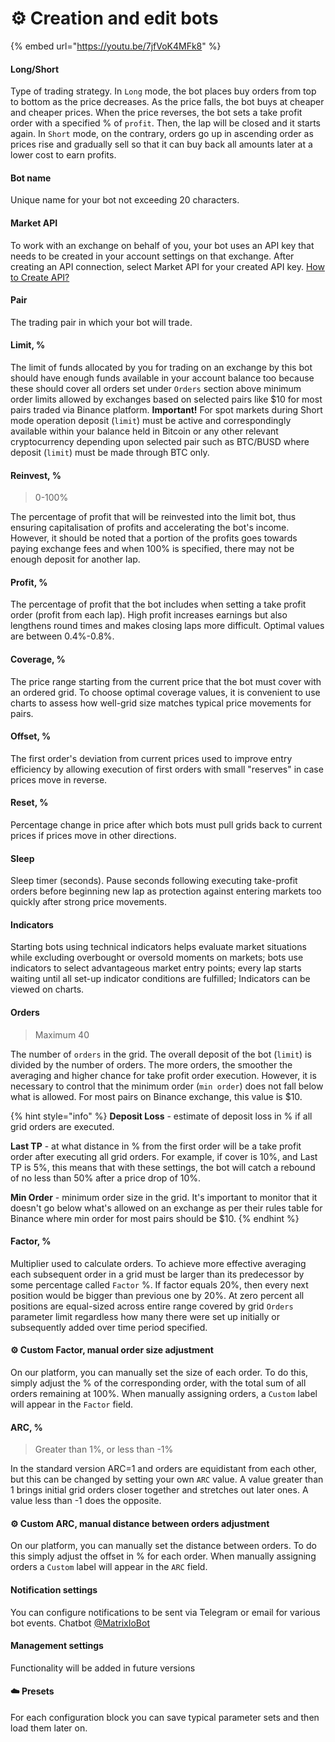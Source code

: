 # ⚙️ Creation and edit bots

{% embed url="https://youtu.be/7jfVoK4MFk8" %}

#### Long/Short&#x20;

Type of trading strategy. In `Long` mode, the bot places buy orders from top to bottom as the price decreases. As the price falls, the bot buys at cheaper and cheaper prices. When the price reverses, the bot sets a take profit order with a specified % of `profit`. Then, the lap will be closed and it starts again. In `Short` mode, on the contrary, orders go up in ascending order as prices rise and gradually sell so that it can buy back all amounts later at a lower cost to earn profits.

#### Bot name

Unique name for your bot not exceeding 20 characters.

#### Market API

To work with an exchange on behalf of you, your bot uses an API key that needs to be created in your account settings on that exchange. After creating an API connection, select Market API for your created API key. [How to Create API?](https://www.binance.com/en/support/faq/how-to-create-api-360002502072)

#### Pair

The trading pair in which your bot will trade.

#### Limit, %

The limit of funds allocated by you for trading on an exchange by this bot should have enough funds available in your account balance too because these should cover all orders set under `Orders` section above minimum order limits allowed by exchanges based on selected pairs like $10 for most pairs traded via Binance platform. **Important!** For spot markets during Short mode operation deposit (`limit`) must be active and correspondingly available within your balance held in Bitcoin or any other relevant cryptocurrency depending upon selected pair such as BTC/BUSD where deposit (`limit`) must be made through BTC only.

#### Reinvest, %

> 0-100%

The percentage of profit that will be reinvested into the limit bot, thus ensuring capitalisation of profits and accelerating the bot's income. However, it should be noted that a portion of the profits goes towards paying exchange fees and when 100% is specified, there may not be enough deposit for another lap.

#### Profit, %

The percentage of profit that the bot includes when setting a take profit order (profit from each lap). High profit increases earnings but also lengthens round times and makes closing laps more difficult. Optimal values are between 0.4%-0.8%.

#### Coverage, %

The price range starting from the current price that the bot must cover with an ordered grid. To choose optimal coverage values, it is convenient to use charts to assess how well-grid size matches typical price movements for pairs.

#### Offset, %

The first order's deviation from current prices used to improve entry efficiency by allowing execution of first orders with small "reserves" in case prices move in reverse.

#### Reset, %

Percentage change in price after which bots must pull grids back to current prices if prices move in other directions.

#### Sleep&#x20;

Sleep timer (seconds). Pause seconds following executing take-profit orders before beginning new lap as protection against entering markets too quickly after strong price movements.

#### Indicators

Starting bots using technical indicators helps evaluate market situations while excluding overbought or oversold moments on markets; bots use indicators to select advantageous market entry points; every lap starts waiting until all set-up indicator conditions are fulfilled; Indicators can be viewed on charts.

#### Orders

> Maximum 40

The number of `orders` in the grid. The overall deposit of the bot (`limit`) is divided by the number of orders. The more orders, the smoother the averaging and higher chance for take profit order execution. However, it is necessary to control that the minimum order (`min order`) does not fall below what is allowed. For most pairs on Binance exchange, this value is $10.

{% hint style="info" %}
**Deposit Loss** - estimate of deposit loss in % if all grid orders are executed.

**Last TP** - at what distance in % from the first order will be a take profit order after executing all grid orders. For example, if cover is 10%, and Last TP is 5%, this means that with these settings, the bot will catch a rebound of no less than 50% after a price drop of 10%.

**Min Order** - minimum order size in the grid. It's important to monitor that it doesn't go below what's allowed on an exchange as per their rules table for Binance where min order for most pairs should be $10.
{% endhint %}

#### Factor, %

Multiplier used to calculate orders. To achieve more effective averaging each subsequent order in a grid must be larger than its predecessor by some percentage called `Factor` %. If factor equals 20%, then every next position would be bigger than previous one by 20%. At zero percent all positions are equal-sized across entire range covered by grid `Orders` parameter limit regardless how many there were set up initially or subsequently added over time period specified.

#### ⚙️ Custom Factor, manual order size adjustment

On our platform, you can manually set the size of each order. To do this, simply adjust the % of the corresponding order, with the total sum of all orders remaining at 100%. When manually assigning orders, a `Custom` label will appear in the `Factor` field.

#### ARC, %

> Greater than 1%, or less than -1%

In the standard version ARC=1 and orders are equidistant from each other, but this can be changed by setting your own `ARC` value. A value greater than 1 brings initial grid orders closer together and stretches out later ones. A value less than -1 does the opposite.

#### ⚙️ Custom ARC, manual distance between orders adjustment

On our platform, you can manually set the distance between orders. To do this simply adjust the offset in % for each order. When manually assigning orders a `Custom` label will appear in the `ARC` field.

#### Notification settings

You can configure notifications to be sent via Telegram or email for various bot events. Chatbot [@MatrixIoBot](https://t.me/MatrixIoBot)

#### Management settings

Functionality will be added in future versions

#### ☁️  Presets&#x20;

For each configuration block you can save typical parameter sets and then load them later on.
